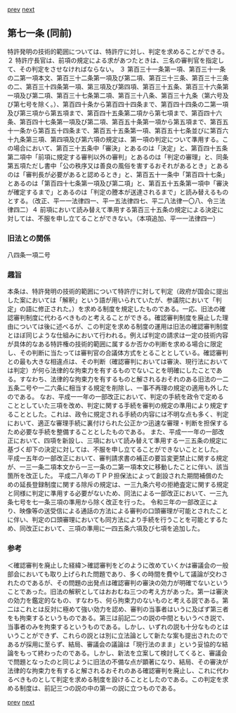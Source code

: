 [prev](/specific/markdowns/特許法/095_Mp-Ch_4-Se_1-At_70.md)
[next](/specific/markdowns/特許法/097_Mp-Ch_4-Se_1-At_71_2.md)
## 第七一条 (同前)
特許発明の技術的範囲については、特許庁に対し、判定を求めることができる。
２ 特許庁長官は、前項の規定による求があつたときは、三名の審判官を指定して、その判定をさせなければならない。
３ 第百三十一条第一項、第百三十一条の二第一項本文、第百三十二条第一項及び第二項、第百三十三条、第百三十三条の二、第百三十四条第一項、第三項及び第四項、第百三十五条、第百三十六条第一項及び第二項、第百三十七条第二項、第百三十八条、第百三十九条（第六号及び第七号を除く。）、第百四十条から第百四十四条まで、第百四十四条の二第一項及び第三項から第五項まで、第百四十五条第二項から第七項まで、第百四十六条、第百四十七条第一項及び第二項、第百五十条第一項から第五項まで、第百五十一条から第百五十四条まで、第百五十五条第一項、第百五十七条並びに第百六十九条第三項、第四項及び第六項の規定は、第一項の判定について準用する。この場合において、第百三十五条中「審決」とあるのは「決定」と、第百四十五条第二項中「前項に規定する審判以外の審判」とあるのは「判定の審理」と、同条第五項ただし書中「公の秩序又は善良の風俗を害するおそれがあるとき」とあるのは「審判長が必要があると認めるとき」と、第百五十一条中「第百四十七条」とあるのは「第百四十七条第一項及び第二項」と、第百五十五条第一項中「審決が確定するまで」とあるのは「判定の謄本が送達されるまで」と読み替えるものとする。（改正、平一一法律四一、平一五法律四七、平二八法律一〇八、令三法律四二）４ 前項において読み替えて準用する第百三十五条の規定による決定に対しては、不服を申し立てることができない。（本項追加、平一一法律四一）

### 旧法との関係
八四条一項二号

### 趣旨
本条は、特許発明の技術的範囲について特許庁に対して判定（政府が国会に提出した案においては「解釈」という語が用いられていたが、参議院において「判定」の語に修正された。）を求める制度を規定したものである。一応、旧法の確認審判制度に代わるべきものと考えることができる。確認審判制度を廃止した理由については後に述べるが、この判定を求める制度の運用は旧法の確認審判制度とほぼ同じような仕組みにおいて行われる。例えば判定の請求は一定の技術内容が具体的なある特許権の技術的範囲に属するか否かの判断を求める場合に限定し、その判断に当たっては審判官の合議体方式をとることとしている。確認審判との最も大きな相違点は、その判断（確認審判においては審決、現行法においては判定）が何ら法律的な拘束力を有するものでないことを明確にしたことである。すなわち、法律的な拘束力を有するものと解されるおそれのある旧法の一二五条二号や一二六条に相当する規定を削除し、一事不再理の規定の適用も外したのである。
なお、平成一一年の一部改正において、判定の手続を政令で定めることとしていた三項を改め、判定に関する手続を審判の規定の準用により規定することとした。これは、政令に規定される手続の内容には不明な点も多く、判定において、適正な審理手続に裏付けられた公正かつ迅速な審理・判断を担保するため必要な手続を整備することとしたものである。
また、平成一一年の一部改正において、四項を新設し、三項において読み替えて準用する一三五条の規定に基づく却下の決定に対しては、不服を申し立てることができないこととした。
平成一五年の一部改正において、審判請求書の補正の要旨変更禁止に関する規定が、一三一条二項本文から一三一条の二第一項本文に移動したことに伴い、該当箇所を改正した。
平成二八年のＴＰＰ担保法によって創設された期間補償のための延長登録制度に関する除斥の規定は、一三九条六号の拒絶査定に関する規定と同様に判定に準用する必要がないため、同法による一部改正において、一三九条七号を七一条三項の準用から除く改正を行った。
令和三年の一部改正により、映像等の送受信による通話の方法による審判の口頭審理が可能とされたことに伴い、判定の口頭審理においても同方法により手続を行うことを可能とするため、同改正において、三項の準用に一四五条六項及び七項を追加した。

### 参考
＜確認審判を廃止した経緯＞確認審判をどのように改めていくかは審議会の一般部会においても取り上げられた問題であり、多くの時間を費やして議論が交わされたのであるが、その問題の出発点は確認審判の審決の効力が明確でないということであった。旧法の解釈としてはおおむね三つの考え方があった。第一は審決の効力を鑑定的なもの、すなわち、何ら拘束力のないものと考える説である。第二はこれとは反対に極めて強い効力を認め、審判の当事者はいうに及ばず第三者をも拘束するというものである。第三は前記二つの説の中間ともいうべき説で、当事者のみを拘束するというものである。しかし、いずれの説も十分なものとはいうことができず、これらの説とは別に立法論として新たな案も提出されたのであるが採用に至らず、結局、審議会の議論は「現行法のまま」という妥協的な結論をもって終わったのである。しかし、新法を立案して検討してくると、審議会で問題となったのと同じように旧法の不備な点が顕著になり、結局、その審決が法律的な拘束力を有すると解されるおそれのある確認審判を廃止し、これに代わるべきものとして判定を求める制度を設けることとしたのである。この判定を求める制度は、前記三つの説の中の第一の説に立つものである。

[prev](/specific/markdowns/特許法/095_Mp-Ch_4-Se_1-At_70.md)
[next](/specific/markdowns/特許法/097_Mp-Ch_4-Se_1-At_71_2.md)